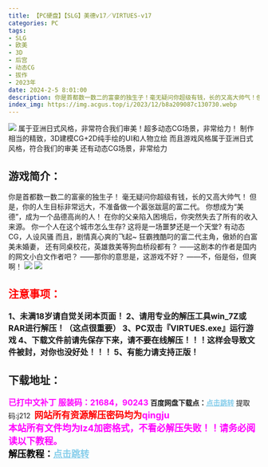 ```yaml
---
title: 【PC硬盘】【SLG】美德v17／VIRTUES-v17
categories: PC
tags:
- SLG
- 欧美
- 3D
- 后宫
- 动态CG
- 拔作
- 2023年
date: 2024-2-5 8:01:00
description: 你是首都数一数二的富豪的独生子！毫无疑问你超级有钱，长的又高大帅气！但是，你的人生目标非常远大，不准备做一个嚣张跋扈的富二代。你想成为“美德”，成为一个品德高尚的人！在你的父亲陷入困境后，你突然失去了所有的收入来源。你一个人在这个城市怎么生存?这将是一场噩梦还是一个天堂?有动态CG，人设风骚。而且，剧情真心爽的飞起~
index_img: https://img.acgus.top/i/2023/12/b8a209087c130730.webp
---
```

![](https://img.acgus.top/i/2023/12/b8a209087c130730.webp)
属于亚洲日式风格，非常符合我们审美！超多动态CG场景，非常给力！
制作相当的精致，3D建模CG+2D纯手绘的UI和人物立绘
而且游戏风格属于亚洲日式风格，符合我们的审美
还有动态CG场景，非常给力

## 游戏简介：
你是首都数一数二的富豪的独生子！
毫无疑问你超级有钱，长的又高大帅气！
但是，你的人生目标非常远大，不准备做一个嚣张跋扈的富二代。
你想成为“美德”，成为一个品德高尚的人！
在你的父亲陷入困境后，你突然失去了所有的收入来源。
你一个人在这个城市怎么生存?
这将是一场噩梦还是一个天堂?
有动态CG，人设风骚
而且，剧情真心爽的飞起~
狂霸拽酷叼的富二代主角，傲娇的白富美未婚妻，
还有同桌校花，英雄救美等狗血桥段都有？
——这剧本的作者是国内的网文小白文作者吧？
——那你的意思是，这游戏不好？
——不，俗是俗，但爽啊！
![](https://img.acgus.top/i/2023/12/c986592312130736.webp)
![](https://img.acgus.top/i/2023/12/aeb6bac138130734.webp)





## <font color=#FF0000 >注意事项：</font>
<font size=3><b>1、未满18岁请自觉关闭本页面！
2、请用专业的解压工具win_7Z或RAR进行解压！（这点很重要）
3、PC双击『VIRTUES.exe』运行游戏
4、下载文件前请先保存下来，请不要在线解压！！！这样会导致文件被封，对你也没好处！！！
5、有能力请支持正版！</b></font>

## 下载地址：
<font color=#FF00FF size=3><b>已打中文补丁</b></font>
<font color=#FF00FF size=3>**服装码：21684，90243**</font>
<b>百度网盘下载点：</b><a href="https://pan.baidu.com/s/1INVLLL4MLdn8dpacgmStbQ?pwd=j212" style="color: #87CEEB;"><b>点击跳转</b></a> 提取码:j212
<a style="padding: 0" href="https://post.qingju.org/AD/"><img style="max-width:100%" src="https://img.acgus.top/i/2024/07/478f689b8021d8d499ab43d21acf137a.gif" alt=""></a>
<b><font color=#FF0000 size=4>网站所有资源解压密码均为</b></font><b><font color=#FF00FF size=4>qingju</font><font color=#FF0000 ></font></b><br><b><font color=#FF00FF size=4>本站所有文件均为lz4加密格式，不看必解压失败！！请务必阅读以下教程。</b></font><br><b><font color=#000 size=4>解压教程：</b><a href="https://post.qingju.org/tutorial/000/" style="color: #87CEEB;"><b>点击跳转</b></a>
